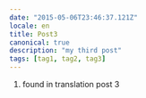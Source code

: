 ```yaml
---
date: "2015-05-06T23:46:37.121Z"
locale: en
title: Post3
canonical: true
description: "my third post"
tags: [tag1, tag2, tag3]
---
```


1.  found in translation post 3
